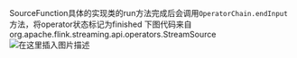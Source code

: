 SourceFunction具体的实现类的run方法完成后会调用`OperatorChain.endInput`方法，将operator状态标记为finished
下图代码来自org.apache.flink.streaming.api.operators.StreamSource
![在这里插入图片描述](https://img-blog.csdnimg.cn/20200721220125723.png?x-oss-process=image/watermark,type_ZmFuZ3poZW5naGVpdGk,shadow_10,text_aHR0cHM6Ly9ibG9nLmNzZG4ubmV0L3UwMTE2MjQxNTc=,size_16,color_FFFFFF,t_70)



